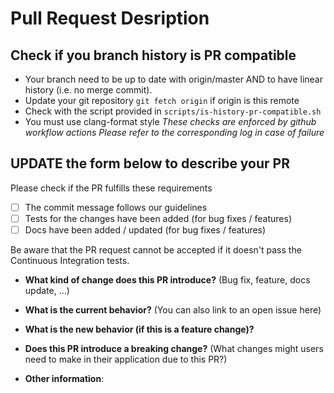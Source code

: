 # Pull Request Desription

## Check if you branch history is PR compatible

- Your branch need to be up to date with origin/master AND to have linear history (i.e. no merge commit).
- Update your git repository `git fetch origin` if origin is this remote
- Check with the script provided in `scripts/is-history-pr-compatible.sh`
- You must use clang-format style
_These checks are enforced by github workflow actions_
_Please refer to the corresponding log in case of failure_

## UPDATE the form below to describe your PR

Please check if the PR fulfills these requirements

- [ ] The commit message follows our guidelines
- [ ] Tests for the changes have been added (for bug fixes / features)
- [ ] Docs have been added / updated (for bug fixes / features)

Be aware that the PR request cannot be accepted if it doesn't pass the Continuous Integration tests.

- **What kind of change does this PR introduce?** (Bug fix, feature, docs update, ...)

- **What is the current behavior?** (You can also link to an open issue here)

- **What is the new behavior (if this is a feature change)?**

- **Does this PR introduce a breaking change?** (What changes might users need to make in their application due to this PR?)

- **Other information**:
